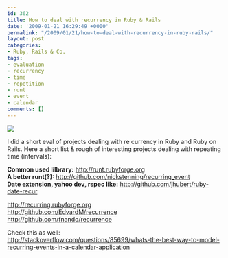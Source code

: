 ```yaml
---
id: 362
title: How to deal with recurrency in Ruby & Rails
date: '2009-01-21 16:29:49 +0000'
permalink: "/2009/01/21/how-to-deal-with-recurrency-in-ruby-rails/"
layout: post
categories:
- Ruby, Rails & Co.
tags:
- evaluation
- recurrency
- time
- repetition
- runt
- event
- calendar
comments: []
---
```

![](http://www.time-management-central.net/image-files/time-management-clock.jpg)

I did a short eval of projects dealing with re currency in Ruby and Ruby on Rails. Here a short list & rough of interesting projects dealing with repeating time (intervals):

**Common used lilbrary:** <http://runt.rubyforge.org>  
**A better runt(?):** <http://github.com/nickstenning/recurring_event>  
**Date extension, yahoo dev, rspec like:** <http://github.com/jhubert/ruby-date-recur>

<http://recurring.rubyforge.org>  
<http://github.com/EdvardM/recurrence>  
<http://github.com/fnando/recurrence>

Check this as well:  
<http://stackoverflow.com/questions/85699/whats-the-best-way-to-model-recurring-events-in-a-calendar-application>